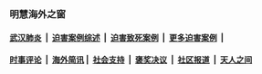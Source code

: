 
### 明慧海外之窗

####  [武汉肺炎](indexes/365.md?t=01230700) &nbsp;|&nbsp;  [迫害案例综述](indexes/328.md?t=01230700) &nbsp;|&nbsp; [迫害致死案例](indexes/277.md?t=01230700)  &nbsp;|&nbsp; [更多迫害案例](indexes/81.md?t=01230700)  &nbsp;|&nbsp; 
####  [时事评论](indexes/251.md?t=01230700) &nbsp;|&nbsp; [海外简讯](indexes/245.md?t=01230700)&nbsp;|&nbsp;  [社会支持](indexes/140.md?t=01230700) &nbsp;|&nbsp; [褒奖决议](indexes/282.md?t=01230700) &nbsp;|&nbsp; [社区报道](indexes/91.md?t=01230700)  &nbsp;|&nbsp; [天人之间](indexes/78.md?t=01230700) 

